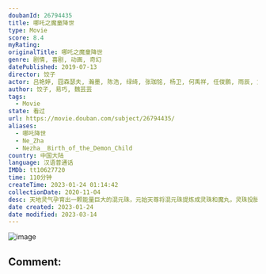 ```yaml
---
doubanId: 26794435
title: 哪吒之魔童降世
type: Movie
score: 8.4
myRating: 
originalTitle: 哪吒之魔童降世
genre: 剧情, 喜剧, 动画, 奇幻
datePublished: 2019-07-13
director: 饺子
actor: 吕艳婷, 囧森瑟夫, 瀚墨, 陈浩, 绿绮, 张珈铭, 杨卫, 何禹祥, 任俊鹏, 雨辰, 刘霖竺, 大海, 杏林儿, 李南, 陶渊
author: 饺子, 易巧, 魏芸芸
tags:
  - Movie
state: 看过
url: https://movie.douban.com/subject/26794435/
aliases:
  - 哪吒降世
  - Ne_Zha
  - Nezha__Birth_of_the_Demon_Child
country: 中国大陆
language: 汉语普通话
IMDb: tt10627720
time: 110分钟
createTime: 2023-01-24 01:14:42
collectionDate: 2020-11-04
desc: 天地灵气孕育出一颗能量巨大的混元珠，元始天尊将混元珠提炼成灵珠和魔丸，灵珠投胎为人，助周伐纣时可堪大用；而魔丸则会诞出魔王，为祸人间。元始天尊启动了天劫咒语，3年后天雷将会降临，摧毁魔丸。太乙受命将灵...
date created: 2023-01-24
date modified: 2023-03-14
---
```


![image](p2563780504.jpg)

Comment:
---
